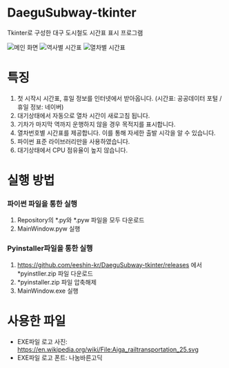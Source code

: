 # DaeguSubway-tkinter
Tkinter로 구성한 대구 도시철도 시간표 표시 프로그램

![메인 화면](https://user-images.githubusercontent.com/60684821/191521610-b56a08da-2268-42cd-b008-ac932b4cc5c6.png)
![역사별 시간표](https://user-images.githubusercontent.com/60684821/191521860-d7fb9ee6-b67f-4c9f-b0f2-62d611ea470a.png)
![열차별 시간표](https://user-images.githubusercontent.com/60684821/191521873-5cd1f9b5-4238-49b6-9823-ff42602b1827.png)


# 특징
  1. 첫 시작시 시간표, 휴일 정보를 인터넷에서 받아옵니다. (시간표: 공공데이터 포털 / 휴일 정보: 네이버)
  2. 대기상태에서 자동으로 열차 시간이 새로고침 됩니다.
  3. 기차가 마지막 역까지 운행하지 않을 경우 목적지를 표시합니다.
  4. 열차번호별 시간표를 제공합니다. 이를 통해 자세한 출발 시각을 알 수 있습니다.
  5. 파이썬 표준 라이브러리만을 사용하였습니다.
  6. 대기상태에서 CPU 점유율이 높지 않습니다.

# 실행 방법
### 파이썬 파일을 통한 실행
  1. Repository의 *.py와 *.pyw 파일을 모두 다운로드
  2. MainWindow.pyw 실행
  
### Pyinstaller파일을 통한 실행
  1. https://github.com/eeshin-kr/DaeguSubway-tkinter/releases 에서 *pyinstller.zip 파일 다운로드
  2. *pyinstaller.zip 파일 압축해제
  3. MainWindow.exe 실행

# 사용한 파일
* EXE파일 로고 사진: https://en.wikipedia.org/wiki/File:Aiga_railtransportation_25.svg
* EXE파일 로고 폰트: 나눔바른고딕
